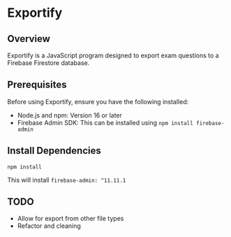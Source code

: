 # Exportify
## Overview
Exportify is a JavaScript program designed to export exam questions to a Firebase Firestore database. 
## Prerequisites
Before using Exportify, ensure you have the following installed:
* Node.js and npm: Version 16 or later
* Firebase Admin SDK: This can be installed using `npm install firebase-admin`
## Install Dependencies
`npm install`

This will install `firebase-admin: ^11.11.1`

## TODO
* Allow for export from other file types
* Refactor and cleaning